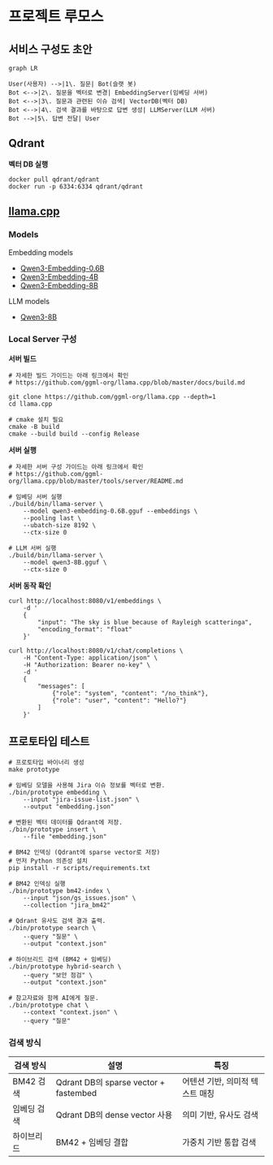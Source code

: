# 프로젝트 루모스

## 서비스 구성도 초안

```mermaid
graph LR

User(사용자) -->|1\. 질문| Bot(슬랫 봇)
Bot <-->|2\. 질문을 벡터로 변경| EmbeddingServer(임베딩 서버)
Bot <-->|3\. 질문과 관련된 이슈 검색| VectorDB(벡터 DB)
Bot <-->|4\. 검색 결과를 바탕으로 답변 생성| LLMServer(LLM 서버)
Bot -->|5\. 답변 전달| User
```

## Qdrant

**벡터 DB 실행**

```shell
docker pull qdrant/qdrant
docker run -p 6334:6334 qdrant/qdrant
```

## [llama.cpp](https://github.com/ggml-org/llama.cpp)

### Models

Embedding models
* [Qwen3-Embedding-0.6B](https://huggingface.co/Qwen/Qwen3-Embedding-0.6B-GGUF)
* [Qwen3-Embedding-4B](https://huggingface.co/Qwen/Qwen3-Embedding-4B-GGUF)
* [Qwen3-Embedding-8B](https://huggingface.co/Qwen/Qwen3-Embedding-8B-GGUF)

LLM models
* [Qwen3-8B](https://huggingface.co/Qwen/Qwen3-8B-GGUF)

### Local Server 구성

**서버 빌드**

```shell
# 자세한 빌드 가이드는 아래 링크에서 확인
# https://github.com/ggml-org/llama.cpp/blob/master/docs/build.md

git clone https://github.com/ggml-org/llama.cpp --depth=1
cd llama.cpp

# cmake 설치 필요
cmake -B build
cmake --build build --config Release
```

**서버 실행**

```shell
# 자세한 서버 구성 가이드는 아래 링크에서 확인
# https://github.com/ggml-org/llama.cpp/blob/master/tools/server/README.md

# 임베딩 서버 실행
./build/bin/llama-server \
    --model qwen3-embedding-0.6B.gguf --embeddings \
    --pooling last \
    --ubatch-size 8192 \
    --ctx-size 0

# LLM 서버 실행
./build/bin/llama-server \
    --model qwen3-8B.gguf \
    --ctx-size 0
```

**서버 동작 확인**

```shell
curl http://localhost:8080/v1/embeddings \
    -d '
    {
        "input": "The sky is blue because of Rayleigh scatteringa",
        "encoding_format": "float"
    }'

curl http://localhost:8080/v1/chat/completions \
    -H "Content-Type: application/json" \
    -H "Authorization: Bearer no-key" \
    -d '
    {
        "messages": [
            {"role": "system", "content": "/no_think"},
            {"role": "user", "content": "Hello?"}
        ]
    }'
```

## 프로토타입 테스트

```shell
# 프로토타입 바이너리 생성
make prototype

# 임베딩 모델을 사용해 Jira 이슈 정보를 벡터로 변환.
./bin/prototype embedding \
    --input "jira-issue-list.json" \
    --output "embedding.json"

# 변환된 벡터 데이터를 Qdrant에 저장.
./bin/prototype insert \
    --file "embedding.json"

# BM42 인덱싱 (Qdrant에 sparse vector로 저장)
# 먼저 Python 의존성 설치
pip install -r scripts/requirements.txt

# BM42 인덱싱 실행
./bin/prototype bm42-index \
    --input "json/gs_issues.json" \
    --collection "jira_bm42"

# Qdrant 유사도 검색 결과 출력.
./bin/prototype search \
    --query "질문" \
    --output "context.json"

# 하이브리드 검색 (BM42 + 임베딩)
./bin/prototype hybrid-search \
    --query "보안 점검" \
    --output "context.json"

# 참고자료와 함께 AI에게 질문.
./bin/prototype chat \
    --context "context.json" \
    --query "질문"
```

### 검색 방식

| 검색 방식 | 설명 | 특징 |
|---------|------|------|
| BM42 검색 | Qdrant DB의 sparse vector + fastembed | 어텐션 기반, 의미적 텍스트 매칭 |
| 임베딩 검색 | Qdrant DB의 dense vector 사용 | 의미 기반, 유사도 검색 |
| 하이브리드 | BM42 + 임베딩 결합 | 가중치 기반 통합 검색 |
